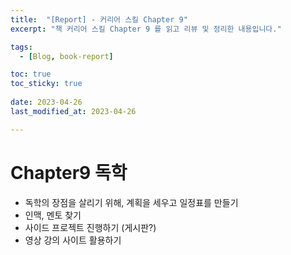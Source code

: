 ```yaml
---
title:  "[Report] - 커리어 스킬 Chapter 9"
excerpt: "책 커리어 스킬 Chapter 9 를 읽고 리뷰 및 정리한 내용입니다."

tags:
  - [Blog, book-report]

toc: true
toc_sticky: true
 
date: 2023-04-26
last_modified_at: 2023-04-26

---
```


# Chapter9 독학

- 독학의 장점을 살리기 위해, 계획을 세우고 일정표를 만들기
- 인맥, 멘토 찾기
- 사이드 프로젝트 진행하기 (게시판?)
- 영상 강의 사이트 활용하기

